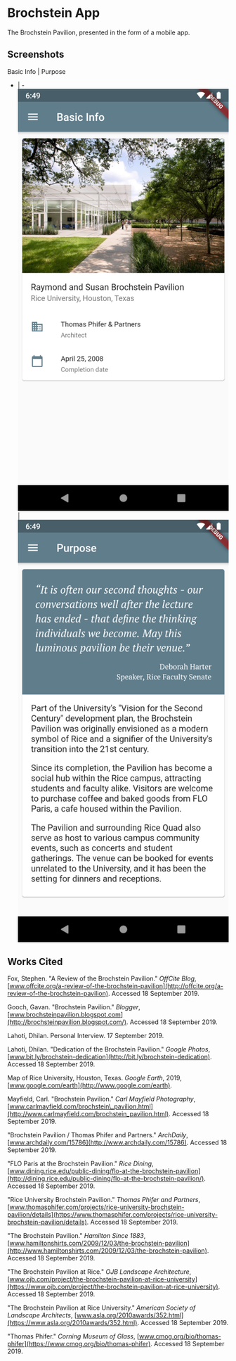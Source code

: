 # Brochstein App

The Brochstein Pavilion, presented in the form of a mobile app.

## Screenshots

Basic Info | Purpose
- | -
![](/screenshots/basic_info.png) | ![](/screenshots/purpose.png)

## Works Cited

Fox, Stephen. &quot;A Review of the Brochstein Pavilion.&quot; _OffCite Blog_, [www.offcite.org/a-review-of-the-brochstein-pavilion](http://offcite.org/a-review-of-the-brochstein-pavilion). Accessed 18 September 2019.

Gooch, Gavan. &quot;Brochstein Pavilion.&quot; _Blogger_, [www.brochsteinpavilion.blogspot.com](http://brochsteinpavilion.blogspot.com/). Accessed 18 September 2019.

Lahoti, Dhilan. Personal Interview. 17 September 2019.

Lahoti, Dhilan. &quot;Dedication of the Brochstein Pavilion.&quot; _Google Photos_, [www.bit.ly/brochstein-dedication](http://bit.ly/brochstein-dedication). Accessed 18 September 2019.

Map of Rice University, Houston, Texas. _Google Earth_, 2019, [www.google.com/earth](http://www.google.com/earth).

Mayfield, Carl. &quot;Brochstein Pavilion.&quot; _Carl Mayfield Photography_, [www.carlmayfield.com/brochstein\_pavilion.html](http://www.carlmayfield.com/brochstein_pavilion.html). Accessed 18 September 2019.

&quot;Brochstein Pavilion / Thomas Phifer and Partners.&quot; _ArchDaily_, [www.archdaily.com/15786](http://www.archdaily.com/15786). Accessed 18 September 2019.

&quot;FLO Paris at the Brochstein Pavilion.&quot; _Rice Dining_, [www.dining.rice.edu/public-dining/flo-at-the-brochstein-pavilion](http://dining.rice.edu/public-dining/flo-at-the-brochstein-pavilion/). Accessed 18 September 2019.

&quot;Rice University Brochstein Pavilion.&quot; _Thomas Phifer and Partners_, [www.thomasphifer.com/projects/rice-university-brochstein-pavilion/details](https://www.thomasphifer.com/projects/rice-university-brochstein-pavilion/details). Accessed 18 September 2019.

&quot;The Brochstein Pavilion.&quot; _Hamilton Since 1883_, [www.hamiltonshirts.com/2009/12/03/the-brochstein-pavilion](http://www.hamiltonshirts.com/2009/12/03/the-brochstein-pavilion). Accessed 18 September 2019.

&quot;The Brochstein Pavilion at Rice.&quot; _OJB Landscape Architecture_, [www.ojb.com/project/the-brochstein-pavilion-at-rice-university](https://www.ojb.com/project/the-brochstein-pavilion-at-rice-university). Accessed 18 September 2019.

&quot;The Brochstein Pavilion at Rice University.&quot; _American Society of Landscape Architects_, [www.asla.org/2010awards/352.html](https://www.asla.org/2010awards/352.html). Accessed 18 September 2019.

&quot;Thomas Phifer.&quot; _Corning Museum of Glass_, [www.cmog.org/bio/thomas-phifer](https://www.cmog.org/bio/thomas-phifer). Accessed 18 September 2019.
